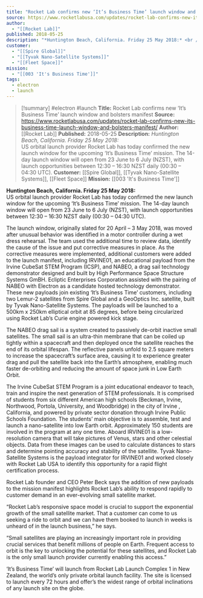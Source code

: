 ```yaml
---
title: "Rocket Lab confirms new ‘It’s Business Time’ launch window and bolsters manifest "
source: https://www.rocketlabusa.com/updates/rocket-lab-confirms-new-its-business-time-launch-window-and-bolsters-manifest/
author:
  - "[[Rocket Lab]]"
published: 2018-05-25
description: "*Huntington Beach, California. Friday 25 May 2018:* <br />US orbital launch provider Rocket Lab has today confirmed the new launch window for the upcoming ‘It’s Business Time’ mission. The 14-day launch window will open from 23 June to 6 July (NZST), with launch opportunities between 12:30 – 16:30 NZST daily (00:30 – 04:30 UTC)."
customer:
  - "[[Spire Global]]"
  - "[[Tyvak Nano-Satellite Systems]]"
  - "[[Fleet Space]]"
mission:
  - "[[003 'It's Business Time']]"
tags:
  - electron
  - launch
---
```

>[!summary]
#electron #launch
**Title:** Rocket Lab confirms new ‘It’s Business Time’ launch window and bolsters manifest 
**Source:** https://www.rocketlabusa.com/updates/rocket-lab-confirms-new-its-business-time-launch-window-and-bolsters-manifest/
**Author:** [[Rocket Lab]]
**Published:** 2018-05-25
**Description:** *Huntington Beach, California. Friday 25 May 2018:* <br />US orbital launch provider Rocket Lab has today confirmed the new launch window for the upcoming ‘It’s Business Time’ mission. The 14-day launch window will open from 23 June to 6 July (NZST), with launch opportunities between 12:30 – 16:30 NZST daily (00:30 – 04:30 UTC).
**Customer:** [[Spire Global]], [[Tyvak Nano-Satellite Systems]], [[Fleet Space]]
**Mission:** [[003 'It's Business Time']]

**Huntington Beach, California. Friday 25 May 2018:**  
US orbital launch provider Rocket Lab has today confirmed the new launch window for the upcoming ‘It’s Business Time’ mission. The 14-day launch window will open from 23 June to 6 July (NZST), with launch opportunities between 12:30 – 16:30 NZST daily (00:30 – 04:30 UTC).

The launch window, originally slated for 20 April – 3 May 2018, was moved after unusual behavior was identified in a motor controller during a wet dress rehearsal. The team used the additional time to review data, identify the cause of the issue and put corrective measures in place. As the corrective measures were implemented, additional customers were added to the launch manifest, including IRVINE01, an educational payload from the Irvine CubeSat STEM Program (ICSP), and NABEO, a drag sail technology demonstrator designed and built by High Performance Space Structure Systems GmBH. Ecliptic Enterprises Corporation assisted with the pairing of NABEO with Electron as a candidate hosted technology demonstrator. These new payloads join existing ‘It’s Business Time’ customers, including two Lemur-2 satellites from Spire Global and a GeoOptics Inc. satellite, built by Tyvak Nano-Satellite Systems. The payloads will be launched to a 500km x 250km elliptical orbit at 85 degrees, before being circularized using Rocket Lab’s Curie engine powered kick stage.

The NABEO drag sail is a system created to passively de-orbit inactive small satellites. The small sail is an ultra-thin membrane that can be coiled up tightly within a spacecraft and then deployed once the satellite reaches the end of its orbital lifespan. The reflective panels unfold to 2.5 square meters to increase the spacecraft’s surface area, causing it to experience greater drag and pull the satellite back into the Earth’s atmosphere, enabling much faster de-orbiting and reducing the amount of space junk in Low Earth Orbit.

The Irvine CubeSat STEM Program is a joint educational endeavor to teach, train and inspire the next generation of STEM professionals. It is comprised of students from six different American high schools (Beckman, Irvine, Northwood, Portola, University, and Woodbridge) in the city of Irvine , California, and powered by private sector donation through Irvine Public Schools Foundation. The students’ main objective is to assemble, test and launch a nano-satellite into low Earth orbit. Approximately 150 students are involved in the program at any one time. Aboard IRVINE01 is a low-resolution camera that will take pictures of Venus, stars and other celestial objects. Data from these images can be used to calculate distances to stars and determine pointing accuracy and stability of the satellite. Tyvak Nano-Satellite Systems is the payload integrator for IRVINE01 and worked closely with Rocket Lab USA to identify this opportunity for a rapid flight certification process.

Rocket Lab founder and CEO Peter Beck says the addition of new payloads to the mission manifest highlights Rocket Lab’s ability to respond rapidly to customer demand in an ever-evolving small satellite market.

“Rocket Lab’s responsive space model is crucial to support the exponential growth of the small satellite market. That a customer can come to us seeking a ride to orbit and we can have them booked to launch in weeks is unheard of in the launch business,” he says.

“Small satellites are playing an increasingly important role in providing crucial services that benefit millions of people on Earth. Frequent access to orbit is the key to unlocking the potential for these satellites, and Rocket Lab is the only small launch provider currently enabling this access.”

‘It’s Business Time’ will launch from Rocket Lab Launch Complex 1 in New Zealand, the world’s only private orbital launch facility. The site is licensed to launch every 72 hours and offer’s the widest range of orbital inclinations of any launch site on the globe.